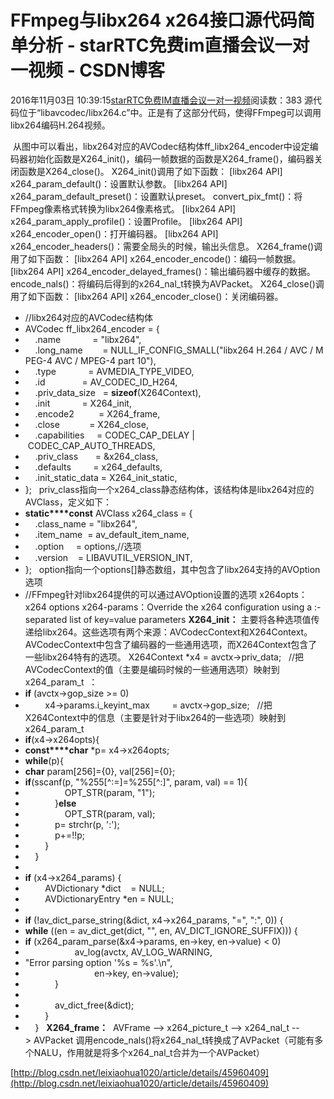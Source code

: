 # FFmpeg与libx264  x264接口源代码简单分析 - starRTC免费im直播会议一对一视频 - CSDN博客
2016年11月03日 10:39:15[starRTC免费IM直播会议一对一视频](https://me.csdn.net/elesos)阅读数：383
源代码位于“libavcodec/libx264.c”中。正是有了这部分代码，使得FFmpeg可以调用libx264编码H.264视频。

 从图中可以看出，libx264对应的AVCodec结构体ff_libx264_encoder中设定编码器初始化函数是X264_init()，编码一帧数据的函数是X264_frame()，编码器关闭函数是X264_close()。
X264_init()调用了如下函数：
[libx264 API] x264_param_default()：设置默认参数。
[libx264 API] x264_param_default_preset()：设置默认preset。
convert_pix_fmt()：将FFmpeg像素格式转换为libx264像素格式。
[libx264 API] x264_param_apply_profile()：设置Profile。
[libx264 API]
x264_encoder_open()：打开编码器。
[libx264 API] x264_encoder_headers()：需要全局头的时候，输出头信息。
X264_frame()调用了如下函数：
[libx264 API] x264_encoder_encode()：编码一帧数据。
[libx264 API] x264_encoder_delayed_frames()：输出编码器中缓存的数据。
encode_nals()：将编码后得到的x264_nal_t转换为AVPacket。
X264_close()调用了如下函数：
[libx264 API] x264_encoder_close()：关闭编码器。
- //libx264对应的AVCodec结构体
- AVCodec ff_libx264_encoder = {  
-     .name             = "libx264",  
-     .long_name        = NULL_IF_CONFIG_SMALL("libx264 H.264 / AVC / MPEG-4 AVC / MPEG-4 part 10"),  
-     .type             = AVMEDIA_TYPE_VIDEO,  
-     .id               = AV_CODEC_ID_H264,  
-     .priv_data_size   = **sizeof**(X264Context),  
-     .init             = X264_init,  
-     .encode2          = X264_frame,  
-     .close            = X264_close,  
-     .capabilities     = CODEC_CAP_DELAY | CODEC_CAP_AUTO_THREADS,  
-     .priv_class       = &x264_class,  
-     .defaults         = x264_defaults,  
-     .init_static_data = X264_init_static,  
- };  
priv_class指向一个x264_class静态结构体，该结构体是libx264对应的AVClass，定义如下：
- **static****const** AVClass x264_class = {  
-     .class_name = "libx264",  
-     .item_name  = av_default_item_name,  
-     .option     = options,//选项
-     .version    = LIBAVUTIL_VERSION_INT,  
- };  
option指向一个options[]静态数组，其中包含了libx264支持的AVOption选项
- //FFmpeg针对libx264提供的可以通过AVOption设置的选项
x264opts：x264 options
x264-params：Override the x264 configuration using a :-separated list of key=value parameters
**X264_init：**
主要将各种选项值传递给libx264。这些选项有两个来源：AVCodecContext和X264Context。
AVCodecContext中包含了编码器的一些通用选项，而X264Context包含了一些libx264特有的选项。
X264Context *x4 = avctx->priv_data;  
//把AVCodecContext的值（主要是编码时候的一些通用选项）映射到x264_param_t  ：
- **if** (avctx->gop_size >= 0)  
-         x4->params.i_keyint_max         = avctx->gop_size;  
//把X264Context中的信息（主要是针对于libx264的一些选项）映射到x264_param_t
- **if**(x4->x264opts){  
- **const****char** *p= x4->x264opts;  
- **while**(p){  
- **char** param[256]={0}, val[256]={0};  
- **if**(sscanf(p, "%255[^:=]=%255[^:]", param, val) == 1){  
-                 OPT_STR(param, "1");  
-             }**else**
-                 OPT_STR(param, val);  
-             p= strchr(p, ':');  
-             p+=!!p;  
-         }  
-     }  
- 
- **if** (x4->x264_params) {  
-         AVDictionary *dict    = NULL;  
-         AVDictionaryEntry *en = NULL;  
- 
- **if** (!av_dict_parse_string(&dict, x4->x264_params, "=", ":", 0)) {  
- **while** ((en = av_dict_get(dict, "", en, AV_DICT_IGNORE_SUFFIX))) {  
- **if** (x264_param_parse(&x4->params, en->key, en->value) < 0)  
-                     av_log(avctx, AV_LOG_WARNING,  
- "Error parsing option '%s = %s'.\n",  
-                             en->key, en->value);  
-             }  
- 
-             av_dict_free(&dict);  
-         }  
-     }  
**X264_frame：**
 AVFrame --> x264_picture_t --> x264_nal_t --> AVPacket
调用encode_nals()将x264_nal_t转换成了AVPacket（可能有多个NALU，作用就是将多个x264_nal_t合并为一个AVPacket）

[http://blog.csdn.net/leixiaohua1020/article/details/45960409](http://blog.csdn.net/leixiaohua1020/article/details/45960409)
